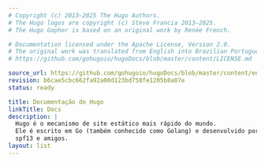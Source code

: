 ```yaml
---
# Copyright (c) 2013–2025 The Hugo Authors.
# The Hugo logos are copyright (c) Steve Francia 2013–2025.
# The Hugo Gopher is based on an original work by Renée French.

# Documentation licensed under the Apache License, Version 2.0.
# The original work was translated from English into Brazilian Portuguese.
# https://github.com/gohugoio/hugoDocs/blob/master/content/LICENSE.md

source_url: https://github.com/gohugoio/hugoDocs/blob/master/content/en/documentation.md
revision: b6cae5cbc662fa92a00d123bd758fe1205b8a07e
status: ready

title: Documentação do Hugo
linkTitle: Docs
description: |
  Hugo é o mecanismo de site estático mais rápido do mundo.
  Ele é escrito em Go (também conhecido como Golang) e desenvolvido por bep,
  spf13 e amigos.
layout: list
---
```


<!--
If we want content on this page at some point, considering taking it from:

- https://gohugo.io/about/introduction/
- https://gohugo.io/about/features/

Try to use the same language (e.g., tagline) everywhere:

- Home: https://gohugo.io/
- Docs: https://gohugo.io/documentation/
- Project repo: https://github.com/gohugoio/hugo?tab=readme-ov-file#readme
- Docs repo: https://github.com/gohugoio/hugoDocs?tab=readme-ov-file#readme 
-->
